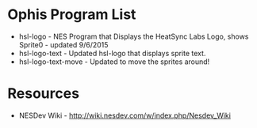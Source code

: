 Ophis Program List
=============
* hsl-logo - NES Program that Displays the HeatSync Labs Logo, shows Sprite0 - updated 9/6/2015
* hsl-logo-text - Updated hsl-logo that displays sprite text.  
* hsl-logo-text-move - Updated to move the sprites around!

Resources
=========
* NESDev Wiki - http://wiki.nesdev.com/w/index.php/Nesdev_Wiki 
